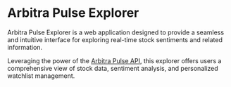 # Arbitra Pulse Explorer

Arbitra Pulse Explorer is a web application designed to provide a seamless and intuitive interface for exploring real-time stock sentiments and related information.

Leveraging the power of the [Arbitra Pulse API](https://github.com/0xTxbi/arbitra-pulse), this explorer offers users a comprehensive view of stock data, sentiment analysis, and personalized watchlist management.
